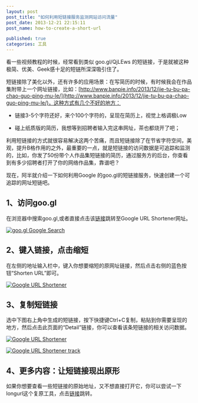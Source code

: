 ```yaml
---
layout: post
post_title: "如何利用短链接服务监测网站访问流量"
post_date: 2013-12-21 22:15:11
post_name: how-to-create-a-short-url

published: true
categories: 工具
---
```


看一些视频教程的时候，经常看到类似 goo.gl/QjLEws 的短链接，于是就被这种极简、优美、Geek感十足的短链所深深吸引住了。

短链接除了美化以外，还有许多的应用场景：在写简历的时候，有时候我会在作品集附带上一个网址链接，比如：[http://www.banpie.info/2013/12/jie-tu-bu-pa-chao-guo-ping-mu-le/](http://www.banpie.info/2013/12/jie-tu-bu-pa-chao-guo-ping-mu-le/)，这种方式有几个不好的地方：

*   链接3-5个字符还好，来个100个字符的，呈现在简历上，视觉上格调极Low

*   碰上纸质版的简历，我想等到招聘者输入完这串网址，茶也都烧开了吧；

利用短链接的方式就很容易解决这两个苦痛，而且短链接除了在节省字符空间，美观，提升B格作用的之外，最重要的一点，就是短链接的访问数据是可追踪和监测的，比如，你发了50份带个人作品集短链接的简历，通过服务方的后台，你查看到有多少招聘者打开了你的网络作品集，靠谱吧？

现在，阿半就介绍一下如何利用Google 的goo.gl的短链接服务，快速创建一个可追踪的网址短链吧。

## 1、访问goo.gl

在浏览器中搜索goo.gl,或者直接点击该[链接](http://goo.gl/)跳转至Google URL Shortener网址。

[![goo.gl   Google Search](http://7arnhx.com1.z0.glb.clouddn.com/wp-content/uploads/2013/12/goo.gl-Google-Search.png)](http://7arnhx.com1.z0.glb.clouddn.com/wp-content/uploads/2013/12/goo.gl-Google-Search.png)

## 2、键入链接，点击缩短

在左侧的地址输入栏中，键入你想要缩短的原网址链接，然后点击右侧的蓝色按钮“Shorten URL”即可。

[![Google URL Shortener](http://7arnhx.com1.z0.glb.clouddn.com/wp-content/uploads/2013/12/Google-URL-Shortener.png)](http://7arnhx.com1.z0.glb.clouddn.com/wp-content/uploads/2013/12/Google-URL-Shortener.png)

## 3、复制短链接

选中下图右上角中生成的短链接，按下快捷键Ctrl+C复制，粘贴到你需要呈现的地方，然后点击此页面的“Detail”链接，你可以查看该条短链接的相关访问数据。

[![Google URL Shortener](http://7arnhx.com1.z0.glb.clouddn.com/wp-content/uploads/2013/12/Google-URL-Shortener1.png)](http://7arnhx.com1.z0.glb.clouddn.com/wp-content/uploads/2013/12/Google-URL-Shortener1.png)

[![Google URL Shortener track](http://7arnhx.com1.z0.glb.clouddn.com/wp-content/uploads/2013/12/Google-URL-Shortener-track.png)](http://7arnhx.com1.z0.glb.clouddn.com/wp-content/uploads/2013/12/Google-URL-Shortener-track.png)

## 4、更多内容：让短链接现出原形

如果你想要查看一些短链接的原始地址，又不想直接打开它，你可以尝试一下longurl这个复原工具，点击[链接](http://longurl.org/)跳转。